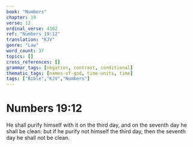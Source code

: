 ```yaml
---
book: "Numbers"
chapter: 19
verse: 12
ordinal_verse: 4302
ref: "Numbers 19:12"
translation: "KJV"
genre: "Law"
word_count: 37
topics: []
cross_references: []
grammar_tags: [negation, contrast, conditional]
thematic_tags: [names-of-god, time-units, time]
tags: ["Bible","KJV","Numbers"]
---
```


# Numbers 19:12

He shall purify himself with it on the third day, and on the seventh day he shall be clean: but if he purify not himself the third day, then the seventh day he shall not be clean.
